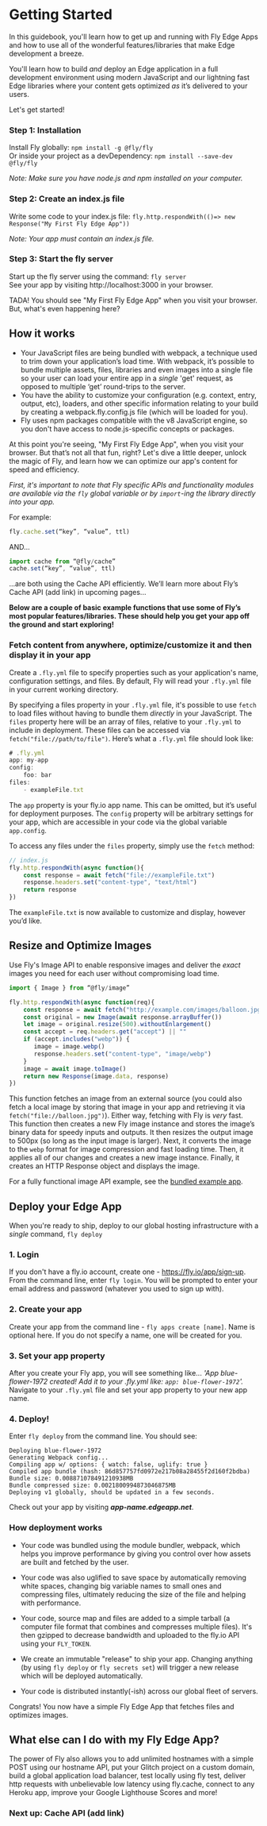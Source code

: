 # Getting Started 

In this guidebook, you'll learn how to get up and running with Fly Edge Apps and how to use all of the wonderful features/libraries that make Edge development a breeze. 

You'll learn how to build *and* deploy an Edge application in a full development environment using modern JavaScript and our lightning fast Edge libraries where your content gets optimized *as* it’s delivered to your users.  

Let's get started!  

### Step 1: Installation  

Install Fly globally: `npm install -g @fly/fly`  
Or inside your project as a devDependency: `npm install --save-dev @fly/fly`  

*Note: Make sure you have node.js and npm installed on your computer.* 

### Step 2: Create an index.js file  

Write some code to your index.js file: `fly.http.respondWith(()=> new Response("My First Fly Edge App"))`  

*Note: Your app must contain an index.js file.*  

### Step 3: Start the fly server  

Start up the fly server using the command: `fly server`  
See your app by visiting http://localhost:3000 in your browser.  

TADA! You should see "My First Fly Edge App" when you visit your browser. But, what's even happening here?  

## How it works

* Your JavaScript files are being bundled with webpack, a technique used to trim down your application’s load time. With webpack, it’s possible to bundle multiple assets, files, libraries and even images into a single file so your user can load your entire app in a *single* 'get' request, as opposed to multiple ‘get’ round-trips to the server.
* You have the ability to customize your configuration (e.g. context, entry, output, etc), loaders, and other specific information relating to your build by creating a webpack.fly.config.js file (which will be loaded for you).
* Fly uses npm packages compatible with the v8 JavaScript engine, so you don't have access to node.js-specific concepts or packages. 

At this point you're seeing, "My First Fly Edge App", when you visit your browser. But that’s not all that fun, right? Let's dive a little deeper, unlock the magic of Fly, and learn how we can optimize our app's content for speed and efficiency. 

*First, it's important to note that Fly specific APIs and functionality modules are available via the `fly` global variable or by `import`-ing the library directly into your app.* 

For example:

```javascript 
fly.cache.set(“key”, “value”, ttl) 
```

AND... 

```javascript 
import cache from “@fly/cache”
cache.set(“key”, “value”, ttl) 
``` 
...are both using the Cache API efficiently. We’ll learn more about Fly’s Cache API (add link) in upcoming pages... 

**Below are a couple of basic example functions that use some of Fly’s most popular features/libraries. These should help you get your app off the ground and start exploring!** 

### Fetch content from anywhere, optimize/customize it and then display it in your app 

Create a `.fly.yml` file to specify properties such as your application's name, configuration settings, and files. By default, Fly will read your `.fly.yml` file in your current working directory.   

By specifying a files property in your `.fly.yml` file, it's possible to use `fetch` to load files without having to bundle them *directly* in your JavaScript. The `files` property here will be an array of files, relative to your `.fly.yml` to include in deployment. These files can be accessed via `fetch("file://path/to/file")`. Here’s what a `.fly.yml` file should look like: 

```javascript
# .fly.yml 
app: my-app
config: 
    foo: bar 
files: 
    - exampleFile.txt
```

The `app` property is your fly.io app name. This can be omitted, but it’s useful for deployment purposes. The `config` property will be arbitrary settings for your app, which are accessible in your code via the global variable `app.config`. 

To access any files under the `files` property, simply use the `fetch` method: 

```javascript
// index.js 
fly.http.respondWith(async function(){ 
    const response = await fetch("file://exampleFile.txt") 
    response.headers.set("content-type", "text/html") 
    return response 
})
``` 

The `exampleFile.txt` is now available to customize and display, however you’d like.  

## Resize and Optimize Images

Use Fly's Image API to enable responsive images and deliver the *exact* images you need for each user without compromising load time. 

```javascript
import { Image } from “@fly/image” 

fly.http.respondWith(async function(req){ 
	const response = await fetch("http://example.com/images/balloon.jpg") 
	const original = new Image(await response.arrayBuffer()) 
	let image = original.resize(500).withoutEnlargement() 
	const accept = req.headers.get("accept") || "" 
	if (accept.includes("webp")) { 
	   image = image.webp() 
	   response.headers.set("content-type", "image/webp")
	} 
	image = await image.toImage() 
	return new Response(image.data, response)
})
```

This function fetches an image from an external source (you could also fetch a local image by storing that image in your app and retrieving it via `fetch("file://balloon.jpg")`). Either way, fetching with Fly is *very* fast. This function then creates a new Fly image instance and stores the image’s binary data for speedy inputs and outputs. It then resizes the output image to 500px (so long as the input image is larger). Next, it converts the image to the `webp` format for image compression and fast loading time. Then, it applies all of our changes and creates a new image instance. Finally, it creates an HTTP Response object and displays the image. 

For a fully functional image API example, see the [bundled example app](https://github.com/superfly/fly/blob/master/apps/watermark-image/index.js).

## Deploy your Edge App

When you're ready to ship, deploy to our global hosting infrastructure with a *single* command, `fly deploy`

### 1. Login  

If you don't have a fly.io account, create one - https://fly.io/app/sign-up. From the command line, enter `fly login`. You will be prompted to enter your email address and password (whatever you used to sign up with).  

### 2. Create your app  

Create your app from the command line - `fly apps create [name]`. Name is optional here. If you do not specify a name, one will be created for you.  

### 3. Set your app property  

After you create your Fly app, you will see something like... *'App blue-flower-1972 created! Add it to your .fly.yml like: `app: blue-flower-1972`'.* Navigate to your `.fly.yml` file and set your app property to your new app name.  

### 4. Deploy!  

Enter `fly deploy` from the command line. You should see:  

```  
Deploying blue-flower-1972  
Generating Webpack config...  
Compiling app w/ options: { watch: false, uglify: true }  
Compiled app bundle (hash: 86d857757fd0972e217b08a28455f2d160f2bdba)  
Bundle size: 0.008871078491210938MB  
Bundle compressed size: 0.0021800994873046875MB  
Deploying v1 globally, should be updated in a few seconds.  

```  

Check out your app by visiting ***app-name.edgeapp.net***. 

### How deployment works 

* Your code was bundled using the module bundler, webpack, which helps you improve performance by giving you control over how assets are built and fetched by the user. 

* Your code was also uglified to save space by automatically removing white spaces, changing big variable names to small ones and compressing files, ultimately reducing the size of the file and helping with performance.  

* Your code, source map and files are added to a simple tarball (a computer file format that combines and compresses multiple files). It's then gzipped to decrease bandwidth and uploaded to the fly.io API using your `FLY_TOKEN`.

* We create an immutable "release" to ship your app. Changing anything (by using `fly deploy` or `fly secrets set`) will trigger a new release which will be deployed automatically. 

* Your code is distributed instantly(-ish) across our global fleet of servers.

Congrats! You now have a simple Fly Edge App that fetches files and optimizes images. 

## What else can I do with my Fly Edge App? 

The power of Fly also allows you to add unlimited hostnames with a simple POST using our hostname API, put your Glitch project on a custom domain, build a global application load balancer, test locally using fly test, deliver http requests with unbelievable low latency using fly.cache, connect to any Heroku app, improve your Google Lighthouse Scores and more!

### Next up: Cache API (add link) 

 